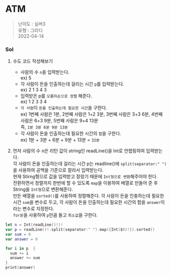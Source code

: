 # ATM
> 난이도 : 실버3   
> 유형 : 그리디  
> 2022-04-14

### Sol
1. 수도 코드 작성해보기
    - 사람의 수 `n`을 입력받는다.  
      ex) 5
    - 각 사람이 돈을 인출하는데 걸리는 시간 `p`를 입력받는다.  
      ex) 2 1 3 4 3
    - 입력받은 p를 `오름차순으로 정렬` 해준다.  
      ex) 1 2 3 3 4
    - `각 사람`이 `돈을 인출하는데 필요한 시간`을 구한다.  
    ex) 1번째 사람은 1분, 2번째 사람은 1+2 3분, 3번째 사람은 3+3 6분, 4번째 사람은 6+3 9분, 5번째 사람은 9+4 13분  
      즉, `1분 3분 6분 9분 13분`
    - 각 사람이 돈을 인출하는데 필요한 시간의 `합`을 구한다.  
    ex) 1분 + 3분 + 6분 + 9분 + 13분 = `32분`

    
2. 먼저 사람의 수 n은 리턴 값이 string인 readLine()을 Int로 언랩핑하여 입력받는다.   
   각 사람이 돈을 인출하는데 걸리는 시간 p는 readline()에 `split(separator:" ")`을 사용하여 
   공백을 기준으로 잘라서 입력받는다.  
   현재 Stirng형으로 값을 입력받고 잘랐기 때문에 `Int형으로 변환`해주어야 한다.   
   전환하면서 정렬까지 한번에 할 수 있도록 `map`을 이용하여 배열로 만들어 준 후 String을 `Int형`으로 변환해준다.   
   만든 배열을 `sorted()`를 사용하여 정렬해준다.
   각 사람이 돈을 인충하는데 필요한 시간 `sum`을 변수로 두고, 각 사람이 돈을 인출하는데 필요한 시간의 합을 `answer`이라는 변수로 지정한다.  
   `for문`을 사용하여 `p`만큼 돌고 `최소값`을 구한다.
   
```Swift
let n = Int(readLine()!)!
var p = readLine()!.split(separator:" ").map({Int($0)!}).sorted()
var sum = 0
var answer = 0

for i in p  {
  sum += i
  answer += sum
}
print(answer)
```
